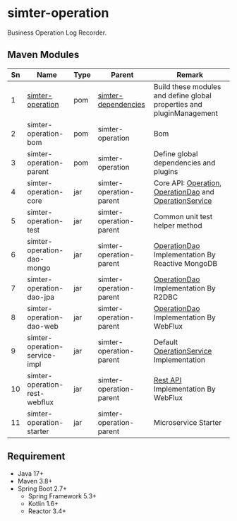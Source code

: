 # simter-operation

Business Operation Log Recorder.

## Maven Modules

| Sn  | Name                          | Type | Parent                  | Remark                                                                |
|-----|-------------------------------|------|-------------------------|-----------------------------------------------------------------------|
| 1   | [simter-operation]            | pom  | [simter-dependencies]   | Build these modules and define global properties and pluginManagement |
| 2   | simter-operation-bom          | pom  | simter-operation        | Bom                                                                   |
| 3   | simter-operation-parent       | pom  | simter-operation        | Define global dependencies and plugins                                |
| 4   | simter-operation-core         | jar  | simter-operation-parent | Core API: [Operation], [OperationDao] and [OperationService]          |
| 5   | simter-operation-test         | jar  | simter-operation-parent | Common unit test helper method                                        |
| 6   | simter-operation-dao-mongo    | jar  | simter-operation-parent | [OperationDao] Implementation By Reactive MongoDB                     |
| 7   | simter-operation-dao-jpa      | jar  | simter-operation-parent | [OperationDao] Implementation By R2DBC                                |
| 8   | simter-operation-dao-web      | jar  | simter-operation-parent | [OperationDao] Implementation By WebFlux                              |
| 9   | simter-operation-service-impl | jar  | simter-operation-parent | Default [OperationService] Implementation                             |
| 10  | simter-operation-rest-webflux | jar  | simter-operation-parent | [Rest API] Implementation By WebFlux                                  |
| 11  | simter-operation-starter      | jar  | simter-operation-parent | Microservice Starter                                                  |

## Requirement

- Java 17+
- Maven 3.8+
- Spring Boot 2.7+
    - Spring Framework 5.3+
    - Kotlin 1.6+
    - Reactor 3.4+


[simter-dependencies]: https://github.com/simter/simter-dependencies
[simter-operation]: https://github.com/simter/simter-operation
[Operation]: https://github.com/simter/simter-operation/blob/master/simter-operation-core/src/main/kotlin/tech/simter/operation/core/Operation.kt
[OperationDao]: https://github.com/simter/simter-operation/blob/master/simter-operation-core/src/main/kotlin/tech/simter/operation/core/OperationDao.kt
[OperationService]: https://github.com/simter/simter-operation/blob/master/simter-operation-core/src/main/kotlin/tech/simter/operation/core/OperationService.kt
[Rest API]: ./docs/rest-api.md